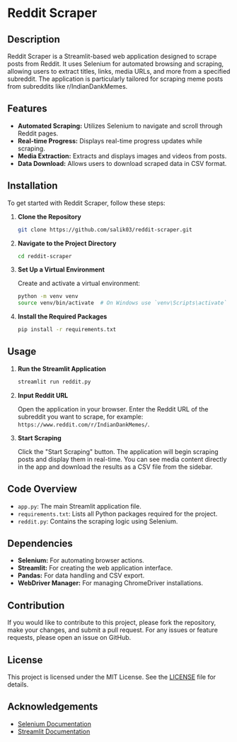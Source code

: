 # Reddit Scraper

## Description

Reddit Scraper is a Streamlit-based web application designed to scrape posts from Reddit. It uses Selenium for automated browsing and scraping, allowing users to extract titles, links, media URLs, and more from a specified subreddit. The application is particularly tailored for scraping meme posts from subreddits like r/IndianDankMemes.

## Features

- **Automated Scraping:** Utilizes Selenium to navigate and scroll through Reddit pages.
- **Real-time Progress:** Displays real-time progress updates while scraping.
- **Media Extraction:** Extracts and displays images and videos from posts.
- **Data Download:** Allows users to download scraped data in CSV format.

## Installation

To get started with Reddit Scraper, follow these steps:

1. **Clone the Repository**

   ```sh
   git clone https://github.com/salik03/reddit-scraper.git
   ```

2. **Navigate to the Project Directory**

   ```sh
   cd reddit-scraper
   ```

3. **Set Up a Virtual Environment**

   Create and activate a virtual environment:

   ```sh
   python -m venv venv
   source venv/bin/activate  # On Windows use `venv\Scripts\activate`
   ```

4. **Install the Required Packages**

   ```sh
   pip install -r requirements.txt
   ```

## Usage

1. **Run the Streamlit Application**

   ```sh
   streamlit run reddit.py
   ```

2. **Input Reddit URL**

   Open the application in your browser. Enter the Reddit URL of the subreddit you want to scrape, for example: `https://www.reddit.com/r/IndianDankMemes/`.

3. **Start Scraping**

   Click the "Start Scraping" button. The application will begin scraping posts and display them in real-time. You can see media content directly in the app and download the results as a CSV file from the sidebar.

## Code Overview

- `app.py`: The main Streamlit application file.
- `requirements.txt`: Lists all Python packages required for the project.
- `reddit.py`: Contains the scraping logic using Selenium.

## Dependencies

- **Selenium:** For automating browser actions.
- **Streamlit:** For creating the web application interface.
- **Pandas:** For data handling and CSV export.
- **WebDriver Manager:** For managing ChromeDriver installations.

## Contribution

If you would like to contribute to this project, please fork the repository, make your changes, and submit a pull request. For any issues or feature requests, please open an issue on GitHub.

## License

This project is licensed under the MIT License. See the [LICENSE](LICENSE) file for details.

## Acknowledgements

- [Selenium Documentation](https://www.selenium.dev/documentation/en/)
- [Streamlit Documentation](https://docs.streamlit.io/)
```
